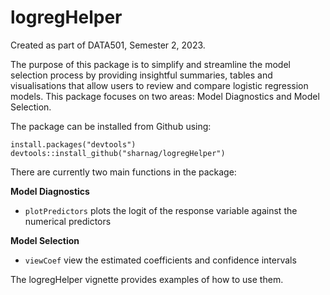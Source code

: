 # logregHelper
Created as part of DATA501, Semester 2, 2023.

The purpose of this package is to simplify and streamline the model selection process by providing insightful summaries, tables and visualisations that allow users to review and compare logistic regression models. This package focuses on two areas: Model Diagnostics and Model Selection.

The package can be installed from Github using:

```{r, eval=FALSE}
install.packages("devtools")
devtools::install_github("sharnag/logregHelper")
```

There are currently two main functions in the package:

**Model Diagnostics**

- `plotPredictors` plots the logit of the response variable against the numerical predictors

**Model Selection**

- `viewCoef` view the estimated coefficients and confidence intervals

The logregHelper vignette provides examples of how to use them.
